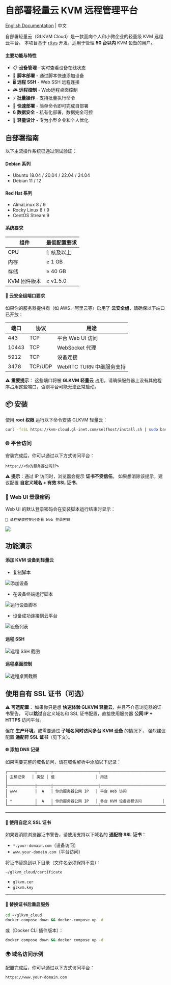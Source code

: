 # 自部署轻量云 KVM 远程管理平台

[English Documentation](./README.md) | 中文

自部署轻量云（GLKVM Cloud）是一款面向个人和小微企业的轻量级 KVM 远程云平台。
本项目基于 [rttys](https://github.com/zhaojh329/rttys) 开发，适用于管理 **50 台以内** KVM 设备的用户。

#### 主要功能与特性

* 📋 **设备管理** - 实时查看设备在线状态
* 📜 **脚本部署** - 通过脚本快速添加设备
* 🖥️ **远程 SSH** - Web SSH 远程连接
* 🎮 **远程控制** - Web远程桌面控制
* ⚡ **批量操作** - 支持批量执行命令
* 🚀 **快速部署** - 简单命令即可完成自部署
* 🔒 **数据安全** - 私有化部署，数据完全可控
* 🎯 **轻量设计** - 专为小型企业和个人优化

## 自部署指南

以下主流操作系统已通过测试验证：

#### Debian 系列

* Ubuntu 18.04 / 20.04 / 22.04 / 24.04
* Debian 11 / 12

#### Red Hat 系列

* AlmaLinux 8 / 9
* Rocky Linux 8 / 9
* CentOS Stream 9

#### 系统要求

| 组件         | 最低配置要求 |
| ------------ | ------------ |
| CPU          | 1 核及以上   |
| 内存         | ≥ 1 GB       |
| 存储         | ≥ 40 GB      |
| KVM 固件版本 | ≥ v1.5.0     |

#### 🔐 云安全组端口要求

如果你的服务器提供商（如 AWS、阿里云等）启用了 **云安全组**，请确保以下端口已开放：

| 端口    | 协议      | 用途                 |
| ----- | ------- | ------------------ |
| 443   | TCP     | 平台 Web UI 访问       |
| 10443 | TCP     | WebSocket 代理       |
| 5912  | TCP     | 设备连接               |
| 3478  | TCP/UDP | WebRTC TURN 中继服务支持 |

⚠️ **重要提示**：
这些端口将被 **GLKVM 轻量云** 占用，请确保服务器上没有其他程序占用这些端口，否则平台可能无法正常启动。

## 📦 安装

使用 **root 权限** 运行以下命令安装 GLKVM 轻量云：

```bash
curl -fsSL https://kvm-cloud.gl-inet.com/selfhost/install.sh | sudo bash
```

### 🌐 平台访问

安装完成后，你可以通过以下方式访问平台：

```
https://<你的服务器公网IP>
```

⚠️ **提示**：通过 IP 访问时，浏览器会提示 **证书不受信任**。
如果想消除该提示，建议配置 **自定义域名 + 有效 SSL 证书**。

### 🔑 Web UI 登录密码

Web UI 的默认登录密码会在安装脚本运行结束时显示：

```
🔐 请在安装控制台查看 Web 登录密码
```

![](img/password.png)

## 功能演示

#### 添加 KVM 设备到轻量云

* 复制脚本

![添加设备](img/adddevice.png)

* 在设备终端运行脚本

![运行设备脚本](img/rundevicescript.png)

* 设备成功连接到云平台

![设备列表](img/devicelist.png)

#### 远程 SSH

![远程 SSH 截图](img/ssh.png)

#### 远程桌面控制

![远程桌面截图](img/web.png)

## 使用自有 SSL 证书（可选）

⚠️ **可选配置**：
如果你只是想 **快速体验 GLKVM 轻量云**，并且不介意浏览器的证书警告，
可以**跳过**自定义域名和 SSL 证书配置，直接使用服务器 **公网 IP + HTTPS** 访问平台。

但在 **生产环境**，或需要通过 **子域名同时访问多台 KVM 设备** 的情况下，
强烈建议配置 **通配符 SSL 证书**（见下文）。

#### 🌐 添加 DNS 记录

如果需要完整的域名访问，请在域名解析中添加以下记录：

```
┌────────────┬──────┬────────────────────┬─────────────────────────────┐
│ 主机记录   │ 类型 │ 值                  │ 用途                         │
├────────────┼──────┼────────────────────┼─────────────────────────────┤
│ www        │  A   │ 你的服务器公网 IP   │ 平台 Web 访问                 │
│ *          │  A   │ 你的服务器公网 IP   │ 多台 KVM 设备远程访问         │
└────────────┴──────┴────────────────────┴─────────────────────────────┘
```

---

#### 🔧 使用自定义 SSL 证书

如果要消除浏览器证书警告，请使用支持以下域名的 **通配符 SSL 证书**：

* `*.your-domain.com`（设备访问）
* `www.your-domain.com`（平台访问）

将证书替换到以下目录（文件名必须保持不变）：

```
~/glkvm_cloud/certificate
```

* `glkvm.cer`
* `glkvm.key`

---

#### 🔄 替换证书后重启服务

```bash
cd ~/glkvm_cloud
docker-compose down && docker-compose up -d
```

或（Docker CLI 插件版本）：

```bash
docker compose down && docker compose up -d
```

### 🌍 域名访问示例

配置完成后，你可以通过以下方式访问平台：

```
https://www.your-domain.com
```
